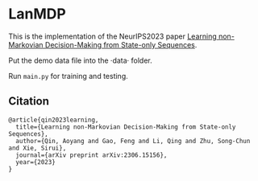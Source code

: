 # LanMDP

This is the implementation of the NeurIPS2023 paper [Learning non-Markovian Decision-Making from State-only Sequences](https://arxiv.org/pdf/2306.15156.pdf).

Put the demo data file into the ·data· folder.

Run `main.py` for training and testing.

## Citation
```
@article{qin2023learning,
  title={Learning non-Markovian Decision-Making from State-only Sequences},
  author={Qin, Aoyang and Gao, Feng and Li, Qing and Zhu, Song-Chun and Xie, Sirui},
  journal={arXiv preprint arXiv:2306.15156},
  year={2023}
}
```
